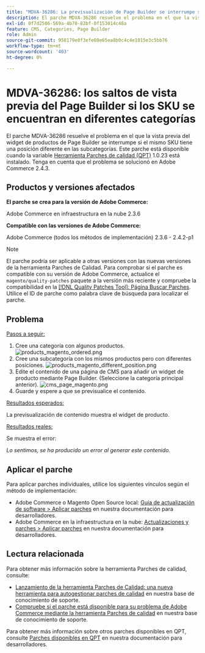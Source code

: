 ```yaml
---
title: "MDVA-36286: La previsualización de Page Builder se interrumpe si las posiciones de SKU se encuentran en diferentes categorías"
description: El parche MDVA-36286 resuelve el problema en el que la vista previa del widget de productos de Page Builder se interrumpe si el mismo SKU tiene una posición diferente en las subcategorías. Este parche está disponible cuando está instalada la [Quality Patches Tool (QPT)](/help/announcements/adobe-commerce-announcements/magento-quality-patches-released-new-tool-to-self-serve-quality-patches.md) 1.0.23. Tenga en cuenta que el problema se solucionó en Adobe Commerce 2.4.3.
exl-id: 0f7d2506-569a-4b70-82bf-0f153014c48a
feature: CMS, Categories, Page Builder
role: Admin
source-git-commit: 958179e0f3efe08e65ea8b0c4c4e1015e3c5bb76
workflow-type: tm+mt
source-wordcount: '403'
ht-degree: 0%

---
```


# MDVA-36286: los saltos de vista previa del Page Builder si los SKU se encuentran en diferentes categorías

El parche MDVA-36286 resuelve el problema en el que la vista previa del widget de productos de Page Builder se interrumpe si el mismo SKU tiene una posición diferente en las subcategorías. Este parche está disponible cuando la variable [Herramienta Parches de calidad (QPT)](/help/announcements/adobe-commerce-announcements/magento-quality-patches-released-new-tool-to-self-serve-quality-patches.md) 1.0.23 está instalado. Tenga en cuenta que el problema se solucionó en Adobe Commerce 2.4.3.

## Productos y versiones afectados

**El parche se crea para la versión de Adobe Commerce:**

Adobe Commerce en infraestructura en la nube 2.3.6

**Compatible con las versiones de Adobe Commerce:**

Adobe Commerce (todos los métodos de implementación) 2.3.6 - 2.4.2-p1

>[!NOTE]
>
>El parche podría ser aplicable a otras versiones con las nuevas versiones de la herramienta Parches de Calidad. Para comprobar si el parche es compatible con su versión de Adobe Commerce, actualice el `magento/quality-patches` paquete a la versión más reciente y compruebe la compatibilidad en la [[!DNL Quality Patches Tool]: Página Buscar Parches](https://devdocs.magento.com/quality-patches/tool.html#patch-grid). Utilice el ID de parche como palabra clave de búsqueda para localizar el parche.

## Problema

<u>Pasos a seguir:</u>

1. Cree una categoría con algunos productos.
   ![products_magento_ordered.png](/help/support-tools/patches-available-in-qpt-tool/assets/products_magento_ordered.png)
1. Cree una subcategoría con los mismos productos pero con diferentes posiciones.
   ![products_magento_different_position.png](/help/support-tools/patches-available-in-qpt-tool/assets/products_magento_different_position.png)
1. Edite el contenido de una página de CMS para añadir un widget de producto mediante Page Builder. (Seleccione la categoría principal anterior).
   ![cms_page_magento.png](/help/support-tools/patches-available-in-qpt-tool/assets/cms_page_magento.png)
1. Guarde y espere a que se previsualice el contenido.

<u>Resultados esperados:</u>

La previsualización de contenido muestra el widget de producto.

<u>Resultados reales:</u>

Se muestra el error:

*Lo sentimos, se ha producido un error al generar este contenido.*

## Aplicar el parche

Para aplicar parches individuales, utilice los siguientes vínculos según el método de implementación:

* Adobe Commerce o Magento Open Source local: [Guía de actualización de software > Aplicar parches](https://devdocs.magento.com/guides/v2.4/comp-mgr/patching/mqp.html) en nuestra documentación para desarrolladores.
* Adobe Commerce en la infraestructura en la nube: [Actualizaciones y parches > Aplicar parches](https://devdocs.magento.com/cloud/project/project-patch.html) en nuestra documentación para desarrolladores.

## Lectura relacionada

Para obtener más información sobre la herramienta Parches de calidad, consulte:

* [Lanzamiento de la herramienta Parches de Calidad: una nueva herramienta para autogestionar parches de calidad](/help/announcements/adobe-commerce-announcements/magento-quality-patches-released-new-tool-to-self-serve-quality-patches.md) en nuestra base de conocimiento de soporte.
* [Compruebe si el parche está disponible para su problema de Adobe Commerce mediante la herramienta Parches de calidad](/help/support-tools/patches-available-in-qpt-tool/check-patch-for-magento-issue-with-magento-quality-patches.md) en nuestra base de conocimiento de soporte.

Para obtener más información sobre otros parches disponibles en QPT, consulte [Parches disponibles en QPT](https://devdocs.magento.com/quality-patches/tool.html#patch-grid) en nuestra documentación para desarrolladores.
